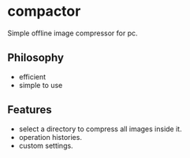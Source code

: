 # compactor

Simple offline image compressor for pc.

## Philosophy

- efficient
- simple to use

## Features

- select a directory to compress all images inside it.
- operation histories.
- custom settings.

